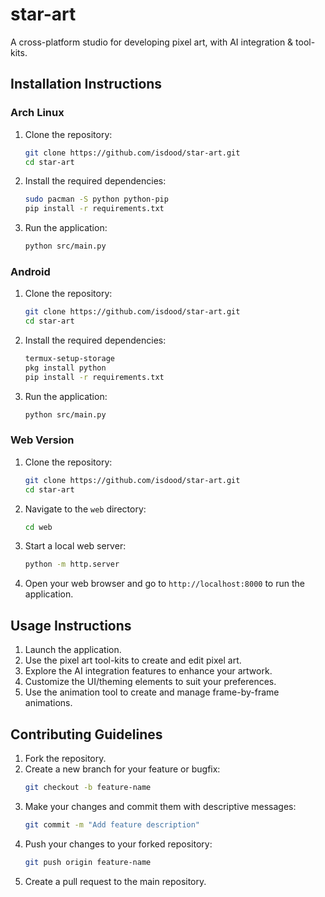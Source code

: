 # star-art
A cross-platform studio for developing pixel art, with AI integration &amp; tool-kits.

## Installation Instructions

### Arch Linux
1. Clone the repository:
   ```sh
   git clone https://github.com/isdood/star-art.git
   cd star-art
   ```
2. Install the required dependencies:
   ```sh
   sudo pacman -S python python-pip
   pip install -r requirements.txt
   ```
3. Run the application:
   ```sh
   python src/main.py
   ```

### Android
1. Clone the repository:
   ```sh
   git clone https://github.com/isdood/star-art.git
   cd star-art
   ```
2. Install the required dependencies:
   ```sh
   termux-setup-storage
   pkg install python
   pip install -r requirements.txt
   ```
3. Run the application:
   ```sh
   python src/main.py
   ```

### Web Version
1. Clone the repository:
   ```sh
   git clone https://github.com/isdood/star-art.git
   cd star-art
   ```
2. Navigate to the `web` directory:
   ```sh
   cd web
   ```
3. Start a local web server:
   ```sh
   python -m http.server
   ```
4. Open your web browser and go to `http://localhost:8000` to run the application.

## Usage Instructions
1. Launch the application.
2. Use the pixel art tool-kits to create and edit pixel art.
3. Explore the AI integration features to enhance your artwork.
4. Customize the UI/theming elements to suit your preferences.
5. Use the animation tool to create and manage frame-by-frame animations.

## Contributing Guidelines
1. Fork the repository.
2. Create a new branch for your feature or bugfix:
   ```sh
   git checkout -b feature-name
   ```
3. Make your changes and commit them with descriptive messages:
   ```sh
   git commit -m "Add feature description"
   ```
4. Push your changes to your forked repository:
   ```sh
   git push origin feature-name
   ```
5. Create a pull request to the main repository.

